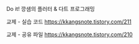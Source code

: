 Do it! 깡샘의 플러터 & 다트 프로그래밍

교제 - 실습 코드
https://kkangsnote.tistory.com/211

교제 - 공유 파일
https://kkangsnote.tistory.com/210
